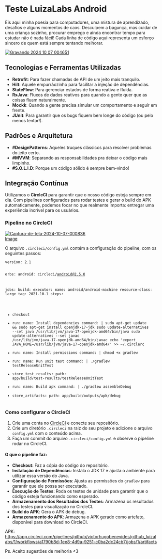 <h1>Teste LuizaLabs Android</h1>

<p>
    Eis aqui minha poesia para computadores, uma mistura de aprendizado, desafios e alguns momentos de caos. 
    Desculpem a bagunça, mas cuidar de uma criança sozinho, procurar emprego e ainda encontrar tempo para estudar não é nada fácil! 
    Cada linha de código aqui representa um esforço sincero de quem está sempre tentando melhorar.
</p>

<a href="https://gifyu.com/image/SBEcS"><img src="https://s1.gifyu.com/images/SBEcS.gif" alt="Gravando 2024 10 07 004651" border="0" /></a>

<h2>Tecnologias e Ferramentas Utilizadas</h2>
<ul>
    <li><strong>Retrofit</strong>: Para fazer chamadas de API de um jeito mais tranquilo.</li>
    <li><strong>Hilt</strong>: Aquele empurrãozinho para facilitar a injeção de dependências.</li>
    <li><strong>StateFlow</strong>: Para gerenciar estados de forma reativa e fluída.</li>
    <li><strong>RxJava</strong>: Fluxos de dados reativos para quando a gente quer que as coisas fluam naturalmente.</li>
    <li><strong>Mockk</strong>: Quando a gente precisa simular um comportamento e seguir em frente.</li>
    <li><strong>JUnit</strong>: Para garantir que os bugs fiquem bem longe do código (ou pelo menos tentar!).</li>
</ul>

<h2>Padrões e Arquitetura</h2>
<ul>
    <li><strong>#DesignPatterns</strong>: Aqueles truques clássicos para resolver problemas do jeito certo.</li>
    <li><strong>#MVVM</strong>: Separando as responsabilidades pra deixar o código mais limpinho.</li>
    <li><strong>#S.O.L.I.D</strong>: Porque um código sólido é sempre bem-vindo!</li>
</ul>

<h2>Integração Contínua</h2>
<p>
    Utilizamos o <strong>CircleCI</strong> para garantir que o nosso código esteja sempre em dia. Com pipelines configurados para rodar testes e gerar o build do APK automaticamente, podemos focar no que realmente importa: entregar uma experiência incrível para os usuários.
</p>

<h3>Pipeline no CircleCI</h3>

<a href="https://ibb.co/kJfP9sD"><img src="https://i.ibb.co/tzt1xT2/Captura-de-tela-2024-10-07-000836.png" alt="Captura-de-tela-2024-10-07-000836" border="0"></a><br /><a target='_blank' href='https://pt-br.imgbb.com/'>Image</a><br />


<p>O arquivo <code>.circleci/config.yml</code> contém a configuração do pipeline, com os seguintes passos:</p>
<pre><code>version: 2.1

orbs:
android: circleci/android@2.5.0

jobs:
build:
executor:
name: android/android-machine
resource-class: large
tag: 2021.10.1
steps:
- checkout
- run:
name: Install dependencies
command: |
sudo apt-get update && sudo apt-get install openjdk-17-jdk
sudo update-alternatives --set java /usr/lib/jvm/java-17-openjdk-amd64/bin/java
sudo update-alternatives --set javac /usr/lib/jvm/java-17-openjdk-amd64/bin/javac
echo 'export JAVA_HOME=/usr/lib/jvm/java-17-openjdk-amd64/' >> ~/.circlerc
- run:
name: Install permissions
command: |
chmod +x gradlew
- run:
name: Run unit test
command: |
./gradlew testReleaseUnitTest
- store_test_results:
path: app/build/test-results/testReleaseUnitTest
- run:
name: Build apk
command: |
./gradlew assembleDebug
- store_artifacts:
path: app/build/outputs/apk/debug
</code></pre>

<h3>Como configurar o CircleCI</h3>
<ol>
    <li>Crie uma conta no <a href="https://circleci.com/">CircleCI</a> e conecte seu repositório.</li>
    <li>Crie um diretório <code>.circleci</code> na raiz do seu projeto e adicione o arquivo <code>config.yml</code> com o conteúdo acima.</li>
    <li>Faça um commit do arquivo <code>.circleci/config.yml</code> e observe o pipeline rodar no CircleCI.</li>
</ol>

<h4>O que o pipeline faz:</h4>
<ul>
    <li><strong>Checkout</strong>: Faz a cópia do código do repositório.</li>
    <li><strong>Instalação de Dependências</strong>: Instala o JDK 17 e ajusta o ambiente para utilizar essa versão do Java.</li>
    <li><strong>Configuração de Permissões</strong>: Ajusta as permissões do <code>gradlew</code> para garantir que ele possa ser executado.</li>
    <li><strong>Execução de Testes</strong>: Roda os testes de unidade para garantir que o código esteja funcionando como esperado.</li>
    <li><strong>Armazenamento dos Resultados dos Testes</strong>: Armazena os resultados dos testes para visualização no CircleCI.</li>
    <li><strong>Build do APK</strong>: Gera o APK de debug.</li>
    <li><strong>Armazenamento do APK</strong>: Armazena o APK gerado como artefato, disponível para download no CircleCI.</li>
</ul>

APK:
https://app.circleci.com/pipelines/github/victorhugobenevides/github_luizalabs/1/workflows/a1790b8d-1ee8-4d9a-9251-c0ba2dc24cb7/jobs/1/artifacts

Ps. Aceito sugestões de melhoria <3

